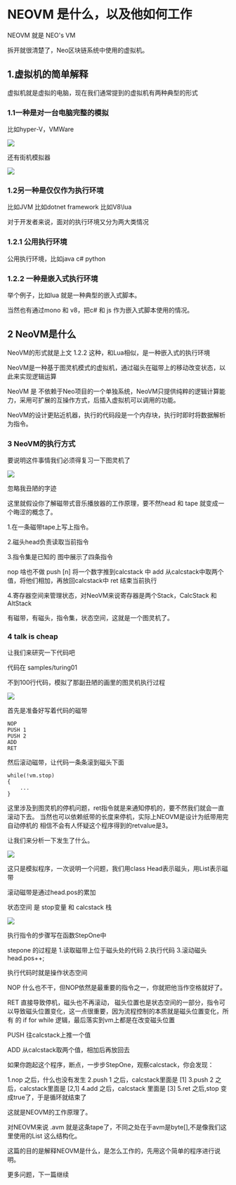# NEOVM 是什么，以及他如何工作

NEOVM 就是 NEO's VM

拆开就很清楚了，Neo区块链系统中使用的虚拟机。

## 1.虚拟机的简单解释

虚拟机就是虚拟的电脑，现在我们通常提到的虚拟机有两种典型的形式

### 1.1一种是对一台电脑完整的模拟

比如hyper-V，VMWare

![](pic01.jpg)

还有街机模拟器

![](pic02.jpg)

### 1.2另一种是仅仅作为执行环境

比如JVM
比如dotnet framework
比如V8\lua

对于开发者来说，面对的执行环境又分为两大类情况

### 1.2.1 公用执行环境

公用执行环境，比如java c# python

### 1.2.2 一种是嵌入式执行环境

举个例子，比如lua 就是一种典型的嵌入式脚本。

当然也有通过mono 和 v8，把c# 和 js 作为嵌入式脚本使用的情况。

## 2 NeoVM是什么

NeoVM的形式就是上文 1.2.2 这种，和Lua相似，是一种嵌入式的执行环境

NeoVM是一种基于图灵机模式的虚拟机，通过磁头在磁带上的移动改变状态，以此来实现逻辑运算

NeoVM 是 不依赖于Neo项目的一个单独系统，NeoVM只提供纯粹的逻辑计算能力，采用可扩展的互操作方式，后插入虚拟机可以调用的功能。

NeoVM的设计更贴近机器，执行的代码段是一个内存块，执行时即时将数据解析为指令。

### 3 NeoVM的执行方式

要说明这件事情我们必须得复习一下图灵机了

![](turing01.png)

忽略我丑陋的字迹

这里就假设你了解磁带式音乐播放器的工作原理，要不然head 和 tape 就变成一个晦涩的概念了。

1.在一条磁带tape上写上指令。

2.磁头head负责读取当前指令

3.指令集是已知的 图中展示了四条指令 

nop 啥也不做
push [n] 将一个数字推到calcstack 中
add 从calcstack中取两个值，将他们相加，再放回calcstack中
ret 结束当前执行

4.寄存器空间来管理状态，对NeoVM来说寄存器是两个Stack，CalcStack 和 AltStack

有磁带，有磁头，指令集，状态空间，这就是一个图灵机了。

### 4 talk is cheap

让我们来研究一下代码吧

代码在
samples/turing01

不到100行代码，模拟了那副丑陋的画里的图灵机执行过程

![](turing02.png)

首先是准备好写着代码的磁带
```
NOP
PUSH 1
PUSH 2
ADD
RET
```
然后滚动磁带，让代码一条条滚到磁头下面

```
while(!vm.stop)
{
    ...
}
```
这里涉及到图灵机的停机问题，ret指令就是来通知停机的，要不然我们就会一直滚动下去。
当然也可以依赖纸带的长度来停机，实际上NEOVM是设计为纸带用完自动停机的
相信不会有人怀疑这个程序得到的retvalue是3。

让我们来分析一下发生了什么。

![](turing03.png)

这只是模拟程序，一次说明一个问题，我们用class Head表示磁头，用List<OpCode>表示磁带

滚动磁带是通过head.pos的累加

状态空间 是 stop变量 和 calcstack 栈

![](turing04.png)

执行指令的步骤写在函数StepOne中

stepone 的过程是 
1.读取磁带上位于磁头处的代码
2.执行代码
3.滚动磁头 head.pos++;

执行代码时就是操作状态空间

NOP 什么也不干，但NOP依然是最重要的指令之一，你就把他当作空格就好了。

RET 直接导致停机，磁头也不再滚动，
磁头位置也是状态空间的一部分，指令可以导致磁头位置变化，这一点很重要，因为流程控制的本质就是磁头位置变化，所有 的 if for while 逻辑，最后落实到vm上都是在改变磁头位置

PUSH 往calcstack上推一个值

ADD 从calcstack取两个值，相加后再放回去

如果你跑起这个程序，断点，一步步StepOne，观察calcstack，你会发现：

1.nop 之后，什么也没有发生
2.push 1 之后，calcstack里面是 [1]
3.push 2 之后，calcstack里面是 [2,1]
4.add 之后，calcstack 里面是 [3]
5.ret 之后,stop 变成true了，于是循环就结束了

这就是NEOVM的工作原理了。

对NEOVM来说 .avm 就是这条tape了，不同之处在于avm是byte[],不是像我们这里使用的List<Opcode> 这么结构化。

这篇的目的是解释NEOVM是什么，是怎么工作的，先用这个简单的程序进行说明。

更多问题，下一篇继续
